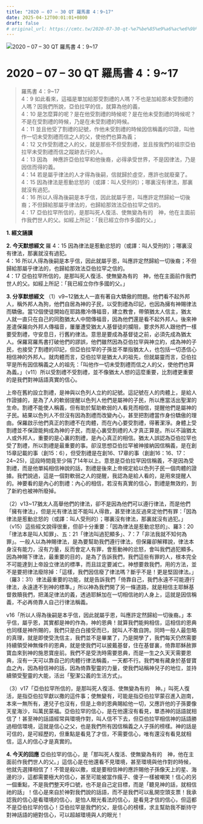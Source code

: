 ```yaml
---
title: "2020 – 07 – 30 QT 羅馬書 4：9~17"
date: 2025-04-12T00:01:01+0800
draft: false
# original_url: https://cmtc.tw/2020-07-30-qt-%e7%be%85%e9%a6%ac%e6%9b%b8-4%ef%bc%9a917
---
```


![2020 – 07 – 30 QT 羅馬書 4：9\~17](/images/qt.jpg   "2020 – 07 – 30 QT 羅馬書 4：9\~17")

# 2020 – 07 – 30 QT 羅馬書 4：9\~17

> 羅馬書 4：9\~17  
> 4：9 如此看來，這福是單加給那受割禮的人嗎？不也是加給那未受割禮的人嗎？因我們所說，亞伯拉罕的信，就算為他的義，  
> 4：10 是怎麼算的呢？是在他受割禮的時候呢？是在他未受割禮的時候呢？不是在受割禮的時候，乃是在未受割禮的時候。  
> 4：11 並且他受了割禮的記號，作他未受割禮的時候因信稱義的印證，叫他作一切未受割禮而信之人的父，使他們也算為義；  
> 4：12 又作受割禮之人的父，就是那些不但受割禮，並且按我們的祖宗亞伯拉罕未受割禮而信之蹤跡去行的人。  
> 4：13 因為　神應許亞伯拉罕和他後裔，必得承受世界，不是因律法，乃是因信而得的義。  
> 4：14 若是屬乎律法的人才得為後嗣，信就歸於虛空，應許也就廢棄了。  
> 4：15 因為律法是惹動忿怒的（或譯：叫人受刑的）；哪裏沒有律法，那裏就沒有過犯。  
> 4：16 所以人得為後嗣是本乎信，因此就屬乎恩，叫應許定然歸給一切後裔；不但歸給那屬乎律法的，也歸給那效法亞伯拉罕之信的。  
> 4：17 亞伯拉罕所信的，是那叫死人復活、使無變為有的　神，他在主面前作我們世人的父。如經上所記：「我已經立你作多國的父。」

**1. 經文誦讀**

**2.  今天默想經文**
羅 4：15 因為律法是惹動忿怒的（或譯：叫人受刑的）；哪裏沒有律法，那裏就沒有過犯。  
4：16 所以人得為後嗣是本乎信，因此就屬乎恩，叫應許定然歸給一切後裔；不但歸給那屬乎律法的，也歸給那效法亞伯拉罕之信的。  
4：17 亞伯拉罕所信的，是那叫死人復活、使無變為有的　神，他在主面前作我們世人的父。如經上所記：「我已經立你作多國的父。」

**3. 分享默想經文**
（1）v9\~12猶太人一直有著自大驕傲的問題。他們看不起外邦人，稱外邦人為狗，他們自居為神的子民，以受割禮為印記，也因為擁有神賜律法而驕傲。當12個使徒開始在耶路撒冷傳福音，建立教會，帶領猶太人信主，猶太人就一直只在自己的同胞猶太人中間傳福音，因為他們還是看不起外邦人。後來神差遣保羅向外邦人傳福音，屢屢遭受猶太人基督徒的攔阻，要求外邦人跟他們一樣要受割禮，守安息日，行舊約律法。意思是要成為基督徒之前，必須先成為猶太人。保羅寫羅馬書打破他們的謬誤，他們雖然因為亞伯拉罕與神立約，成為神的子民，也接受了割禮的印記，但亞伯拉罕的子孫並不單指猶太人，也包括一切憑信心相信神的外邦人。就肉體而言，亞伯拉罕是猶太人的祖先，但就屬靈而言，亞伯拉罕是所有因信稱義之人的祖先：「叫他作一切未受割禮而信之人的父，使他們也算為義。」（v11）所以受割禮不受割禮，並不像猶太人想的這麼重要，比割禮更重要的是我們對神話語真實的信心。

上帝在舊約設立割禮，是神與以色列人立約的記號。這記號在人的肉體上，是給人作證據的，是為了人的軟弱提醒以色列人他們是屬神的子民，所以應當活出聖潔的生命。割禮不能使人稱義，但有助於幫助軟弱的人看見而相信，提醒他們是屬神的子民。結果以色列人不但沒有因為割禮而改變內心，甚至把割禮當作身份驕傲的理由。保羅啟示他們真正的割禮不在肉體，而在內心要受割禮，得著潔淨。身體上受割禮並不保證能夠成為神的子民，而是心裏受割禮的人才真正算是。所以不論猶太人或外邦人，重要的是心裏的割禮，是內心真正的相信。猶太人誤認為亞伯拉罕也受了割禮，所以割禮是最重要的事。卻沒思想亞伯拉罕被神接納因信稱義，是在創15章記載的事（創15：6），但受割禮是在創16、17章的事（創創16：16、17：24\~25)，這段時間竟至少隔了14年以上。意思是亞伯拉罕因信稱義，不是因為受割禮，而是他單純相信神說的話，割禮是後來上帝規定給以色列子民一個肉體的證據。我們說過，這是一個對軟弱之人的提醒，我認為是給人看的，是用來提醒人的。神要看的是內心的割禮：內心的相信，若沒有真實的信心，割禮是無效的，到了新約也被神所廢掉。

（2）v13\~17猶太人高舉他們的律法，卻不是因為他們可以遵行律法，而是他們「擁有律法」，但是光有律法並不能叫人得救，甚至律法反過來定他們有罪：「因為律法是惹動忿怒的（或譯：叫人受刑的）；哪裏沒有律法，那裏就沒有過犯。」（v15）這些經文說得很重，但卻十分重要：「因為律法是惹動忿怒的」、羅3：20「律法本是叫人知罪」、五：21「律法叫過犯顯多」、7：7「非法我就不知何為罪」。一般人以為神賜律法，是為要幫助我們遵行律法，但保羅卻解釋說，律法本身沒有能力，沒有力量，反而會定人有罪，會惹動神的忿怒，會叫我們過犯顯多。因為神賜下律法，最重要的目的，是為了告訴我們，我們這些有罪的人，根本完全不可能達到上帝設立律法的標準，而且註定要滅亡。神想要救我們，用的方法，並不是要把律法廢除掉：「這樣，我們因信廢了律法嗎？斷乎不是！更是堅固律法。」（羅3：31）律法最重要的功能，就是告訴我們「倚靠自己，我們永遠不可能遵行律法，永遠達不到神的標準。」所以神為我們開了另一條道路，就是相信主耶穌基督救贖我們，把滿足律法的義，透過耶穌加在一切相信祂的人身上，這就是因信稱義，不必再倚靠人自己行律法稱義。

v16「所以人得為後嗣是本乎信，因此就屬乎恩，叫應許定然歸給一切後裔。」本乎信，屬乎恩，其實都是神的作為，神的恩典！就算我們能夠相信，這相信的恩典也同樣是神所賜的，我們只是白白接受而已，就叫人不敢自誇。同時一般人最忽略的真理，就是即使受洗信主，我們並不是畢業了，乃是開學了，我們每天仍然需要持續領受神無條件的恩典，就是使我們可以披戴基督，住在基督裏，倚靠耶穌赦罪寶血來到神的施恩寶座前。我們不是受洗時需要恩典，而是一生之久天天需要恩典，沒有一天可以靠自己的肉體行律法稱義，一天都不行。我們唯有藏身於基督寶血之內，因為相信神的話，因為倚靠聖靈的力量，使我們站稱神兒子的地位，並持續領受聖靈的大能，活出「聖潔公義的生活方式」。

（3）v17「亞伯拉罕所信的，是那叫死人復活、使無變為有的　神。」叫死人復活，是指亞伯拉罕獻以撒的這件事；使無變有，可能是指亞伯拉罕蒙召進入迦南，本來一無所有，連兒子也沒有，但是上帝的恩典賜給他一切，又應許他的子孫要像天星海沙，叫萬民蒙福。亞伯拉罕的信心，是在他還沒有看見，單憑神的話語就相信了！甚至神的話語經常與環境作對，叫人信不下去，但亞伯拉罕相信神的話語勝過相信環境，這就是信心之父，也是我們所有因信稱義之人子孫的榜樣。神的話是可信的，是可經歷的，但重點是看見了才信，不需要信心，唯有還沒有看見就相信，這人的信心才是真實的。

**4. 今天的回應**
亞伯拉罕的信心，是「那叫死人復活、使無變為有的　神，他在主面前作我們世人的父。」這信心是在他還看不見環境，甚至環境與他作對的時候，他就先選擇相信了！不管是殺以撒，或是要相信神的應許賜他子孫像天上的星、海邊的沙，這都需要極大的信心，甚至可能被當作瘋子、傻子一樣被嘲笑！信心的另一個重點，不是我們整天呼口號，也不是自己定目標，而是「聽見神的話，就相信祂的話」！信心是來自於神對我們說的話語，而不是我們可以亂開空頭支票！我承認我的信心是看環境的信心，是怕人眼光看法的信心，是看見才信的信心，但這都不是亞伯拉罕的信心！亞伯拉罕是我們的父，是信心的榜樣，求主幫助我不斷持守對神話語的絕對信心，可以超越環境與人的眼光！

